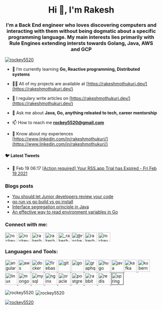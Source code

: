 <h1 align="center">Hi 👋, I'm Rakesh</h1>
<h3 align="center">I'm a Back End engineer who loves discovering computers and interacting with them without being dogmatic about a specific programming language. My main interests lies primarily with Rule Engines extending intersts towards Golang, Java, AWS and GCP</h3>

<p align="left"> <a href="https://twitter.com/rockey5520" target="blank"><img src="https://img.shields.io/twitter/follow/rockey5520?logo=twitter&style=for-the-badge" alt="rockey5520" /></a> </p>

- 🌱 I’m currently learning **Go, Reactive programming, Distributed systems**

- 👨‍💻 All of my projects are available at [https://rakeshmothukuri.dev/](https://rakeshmothukuri.dev/)

- 📝 I regulary write articles on [https://rakeshmothukuri.dev/](https://rakeshmothukuri.dev/)

- 💬 Ask me about **Java, Go, anything releated to tech, career mentorship**

- 📫 How to reach me **rockey5520@gmail.com**

- 📄 Know about my experiences [https://www.linkedin.com/in/rakeshmothukuri/](https://www.linkedin.com/in/rakeshmothukuri/)

#### :bird: Latest Tweets
<ul>
<!-- LATEST-TWEETS:START -->
<li>💫 Feb 19 06:17 <a href='https://rss.app'>[Action required] Your RSS.app Trial has Expired - Fri Feb 19 2021</a></li>

<!-- LATEST-TWEETS:END -->
</ul>

### Blogs posts
<!-- BLOG-POST-LIST:START -->
- [You should let Junior developers review your  code](https://medium.com/dev-genius/you-should-let-junior-developers-review-your-code-7b94cb1aba65?source=rss-fa274ff35bf------2)
- [go run vs go build vs go install](https://levelup.gitconnected.com/go-run-vs-go-build-vs-go-install-c7c0fd135cf9?source=rss-fa274ff35bf------2)
- [Interface segregation principle in Java](https://levelup.gitconnected.com/interface-segregation-principle-in-java-44f1c1a4eacd?source=rss-fa274ff35bf------2)
- [An effective way to read environment variables in Go](https://levelup.gitconnected.com/an-effective-way-to-read-environment-variables-in-go-7454e6613ae5?source=rss-fa274ff35bf------2)
<!-- BLOG-POST-LIST:END -->

<p align="left">
<h3 align="left">Connect with me:</h3>
<a href="https://dev.to/rockey5520" target="blank"><img align="center" src="https://cdn.jsdelivr.net/npm/simple-icons@3.0.1/icons/dev-dot-to.svg" alt="rockey5520" height="30" width="40" /></a>
<a href="https://twitter.com/rockey5520" target="blank"><img align="center" src="https://cdn.jsdelivr.net/npm/simple-icons@3.0.1/icons/twitter.svg" alt="rockey5520" height="30" width="40" /></a>
<a href="https://linkedin.com/in/rakeshmothukuri" target="blank"><img align="center" src="https://cdn.jsdelivr.net/npm/simple-icons@3.0.1/icons/linkedin.svg" alt="rakeshmothukuri" height="30" width="40" /></a>
<a href="https://stackoverflow.com/users/rakesh-mothukuri" target="blank"><img align="center" src="https://cdn.jsdelivr.net/npm/simple-icons@3.0.1/icons/stackoverflow.svg" alt="rakesh-mothukuri" height="30" width="40" /></a>
<a href="https://instagram.com/_rakesh_mothukuri_" target="blank"><img align="center" src="https://cdn.jsdelivr.net/npm/simple-icons@3.0.1/icons/instagram.svg" alt="_rakesh_mothukuri_" height="30" width="40" /></a>
<a href="https://medium.com/@rockey5520" target="blank"><img align="center" src="https://cdn.jsdelivr.net/npm/simple-icons@3.0.1/icons/medium.svg" alt="@rockey5520" height="30" width="40" /></a>
<a href="https://www.youtube.com/c/rakesh mothukuri" target="blank"><img align="center" src="https://cdn.jsdelivr.net/npm/simple-icons@3.0.1/icons/youtube.svg" alt="rakesh mothukuri" height="30" width="40" /></a>
<a href="https://www.hackerrank.com/rockey5520" target="blank"><img align="center" src="https://cdn.jsdelivr.net/npm/simple-icons@3.0.1/icons/hackerrank.svg" alt="rockey5520" height="30" width="40" /></a>
</p>

<h3 align="left">Languages and Tools:</h3>
<p align="left"> <a href="https://angular.io" target="_blank"> <img src="https://devicons.github.io/devicon/devicon.git/icons/angularjs/angularjs-original.svg" alt="angularjs" width="40" height="40"/> </a> <a href="https://aws.amazon.com" target="_blank"> <img src="https://devicons.github.io/devicon/devicon.git/icons/amazonwebservices/amazonwebservices-original-wordmark.svg" alt="aws" width="40" height="40"/> </a> <a href="https://www.docker.com/" target="_blank"> <img src="https://devicons.github.io/devicon/devicon.git/icons/docker/docker-original-wordmark.svg" alt="docker" width="40" height="40"/> </a> <a href="https://firebase.google.com/" target="_blank"> <img src="https://www.vectorlogo.zone/logos/firebase/firebase-icon.svg" alt="firebase" width="40" height="40"/> </a> <a href="https://git-scm.com/" target="_blank"> <img src="https://www.vectorlogo.zone/logos/git-scm/git-scm-icon.svg" alt="git" width="40" height="40"/> </a> <a href="https://golang.org" target="_blank"> <img src="https://devicons.github.io/devicon/devicon.git/icons/go/go-original.svg" alt="go" width="40" height="40"/> </a> <a href="https://graphql.org" target="_blank"> <img src="https://www.vectorlogo.zone/logos/graphql/graphql-icon.svg" alt="graphql" width="40" height="40"/> </a> <a href="https://gohugo.io/" target="_blank"> <img src="https://api.iconify.design/logos-hugo.svg" alt="hugo" width="40" height="40"/> </a> <a href="https://www.java.com" target="_blank"> <img src="https://devicons.github.io/devicon/devicon.git/icons/java/java-original-wordmark.svg" alt="java" width="40" height="40"/> </a> <a href="https://kafka.apache.org/" target="_blank"> <img src="https://www.vectorlogo.zone/logos/apache_kafka/apache_kafka-icon.svg" alt="kafka" width="40" height="40"/> </a> <a href="https://kubernetes.io" target="_blank"> <img src="https://www.vectorlogo.zone/logos/kubernetes/kubernetes-icon.svg" alt="kubernetes" width="40" height="40"/> </a> <a href="https://www.linux.org/" target="_blank"> <img src="https://devicons.github.io/devicon/devicon.git/icons/linux/linux-original.svg" alt="linux" width="40" height="40"/> </a> <a href="https://www.mongodb.com/" target="_blank"> <img src="https://devicons.github.io/devicon/devicon.git/icons/mongodb/mongodb-original-wordmark.svg" alt="mongodb" width="40" height="40"/> </a> <a href="https://www.mysql.com/" target="_blank"> <img src="https://devicons.github.io/devicon/devicon.git/icons/mysql/mysql-original-wordmark.svg" alt="mysql" width="40" height="40"/> </a> <a href="https://www.nginx.com" target="_blank"> <img src="https://devicons.github.io/devicon/devicon.git/icons/nginx/nginx-original.svg" alt="nginx" width="40" height="40"/> </a> <a href="https://www.oracle.com/" target="_blank"> <img src="https://devicons.github.io/devicon/devicon.git/icons/oracle/oracle-original.svg" alt="oracle" width="40" height="40"/> </a> <a href="https://www.postgresql.org" target="_blank"> <img src="https://devicons.github.io/devicon/devicon.git/icons/postgresql/postgresql-original-wordmark.svg" alt="postgresql" width="40" height="40"/> </a> <a href="https://www.rabbitmq.com" target="_blank"> <img src="https://www.vectorlogo.zone/logos/rabbitmq/rabbitmq-icon.svg" alt="rabbitMQ" width="40" height="40"/> </a> <a href="https://redis.io" target="_blank"> <img src="https://devicons.github.io/devicon/devicon.git/icons/redis/redis-original-wordmark.svg" alt="redis" width="40" height="40"/> </a> <a href="" target="_blank"> <img src="https://www.vectorlogo.zone/logos/springio/springio-icon.svg" alt="spring" width="40" height="40"/> </a> </p>

<p><img align="left" src="https://github-readme-stats.vercel.app/api/top-langs/?username=rockey5520&layout=compact" alt="rockey5520" /></p>

<p>&nbsp;<img align="center" src="https://github-readme-stats.vercel.app/api?username=rockey5520&show_icons=true" alt="rockey5520" /></p>


<!-- BLOG-POST-LIST:START -->
<!-- BLOG-POST-LIST:END -->


<p align="left"> <a href="https://twitter.com/rockey5520" target="blank"><img src="https://img.shields.io/twitter/follow/rockey5520?logo=twitter&style=for-the-badge" alt="rockey5520" /></a> </p>
